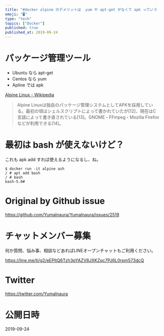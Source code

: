 ```yaml
---
title: "#docker alpine のデメリットは  yum や apt-get がなくて apk っていう Alpine 専用パッケージ管理シス"
emoji: "🖥"
type: "tech"
topics: ["Docker"]
published: true
published_at: 2019-09-24
---
```


# パッケージ管理ツール

- Ubuntu なら apt-get
- Centos なら yum
- Apline では apk 

[Alpine Linux - Wikipedia](https://ja.wikipedia.org/wiki/Alpine_Linux)

>Alpine Linuxは独自のパッケージ管理システムとしてAPKを採用している。最初の頃はシェルスクリプトによって書かれていたが[12]、現在はC言語によって書き直されている[13]。GNOME・FFmpeg・Mozilla Firefoxなどが利用できる[14]。

 # 最初は bash が使えないけど？

これも apk add すれば使えるようになるし、ね。

```
$ docker run -it alpine ash
/ # apt add bash
/ # bash
bash-5.0#
```


# Original by Github issue

https://github.com/YumaInaura/YumaInaura/issues/2519








<!-- Update From Qiita API -->

# チャットメンバー募集


何か質問、悩み事、相談などあればLINEオープンチャットもご利用ください。

https://line.me/ti/g2/eEPltQ6Tzh3pYAZV8JXKZqc7PJ6L0rpm573dcQ





# Twitter


https://twitter.com/YumaInaura


<!-- Update From Qiita API -->



# 公開日時

2019-09-24
